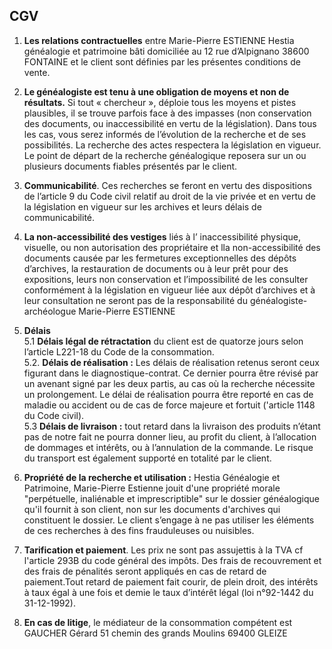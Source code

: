 ## CGV

1. **Les relations contractuelles** entre Marie-Pierre ESTIENNE Hestia généalogie et patrimoine bâti domiciliée au 12 rue d’Alpignano 38600 FONTAINE et le client sont définies par les présentes conditions de vente.
2. **Le généalogiste est tenu à une obligation de moyens et non de résultats.** Si tout « chercheur », déploie tous les moyens et pistes plausibles, il se trouve parfois face à des impasses (non conservation des documents, ou inaccessibilité en vertu de la législation). Dans tous les cas, vous serez informés de l’évolution de la recherche et de ses possibilités. La recherche des actes respectera la législation en vigueur. Le point de départ de la recherche généalogique reposera sur un ou plusieurs documents fiables présentés par le client.
3. **Communicabilité**. Ces recherches se feront en vertu des dispositions de l’article 9 du Code civil relatif au droit de la vie privée et en vertu de la législation en vigueur sur les archives et leurs délais de communicabilité.
4. **La non-accessibilité des vestiges** liés à l’ inaccessibilité physique, visuelle, ou non autorisation des propriétaire et lla non-accessibilité des documents causée par les fermetures exceptionnelles des dépôts d’archives, la restauration de documents ou à leur prêt pour des expositions, leurs non conservation et l’impossibilité de les consulter conformément à la législation en vigueur liée aux dépôt d’archives et à leur consultation ne seront pas de la responsabilité du généalogiste- archéologue Marie-Pierre ESTIENNE
5. **Délais**  
5.1 **Délais légal de rétractation** du client est de quatorze jours selon l’article L221-18 du Code de la consommation.  
5.2. **Délais de réalisation :** Les délais de réalisation retenus seront ceux figurant dans le diagnostique-contrat. Ce dernier pourra être révisé par un avenant signé par les deux partis, au cas où la recherche nécessite un prolongement.
Le délai de réalisation pourra être reporté en cas de maladie ou accident ou de cas de force majeure et fortuit ('article 1148 du Code civil).  
5.3 **Délais de livraison :** tout retard dans la livraison des produits n’étant pas de notre fait ne pourra donner lieu, au profit du client, à l’allocation de dommages et intérêts, ou à l’annulation de la commande. Le risque du transport est également supporté en totalité par le client.
6. **Propriété de la recherche et utilisation :** Hestia Généalogie et Patrimoine, Marie-Pierre Estienne jouit d'une propriété morale "perpétuelle, inaliénable et imprescriptible" sur le dossier généalogique qu'il fournit à son client, non sur les documents d'archives qui constituent le dossier. Le client s’engage à ne pas utiliser les éléments de ces recherches à des fins frauduleuses ou nuisibles.
6. **Tarification et paiement**. Les prix ne sont pas assujettis à la TVA cf l'article 293B du code général des impôts. Des frais de recouvrement et des frais de pénalités seront appliqués en cas de retard de paiement.Tout retard de paiement fait courir, de plein droit, des intérêts à taux égal à une fois et demie le taux d’intérêt légal (loi n°92-1442 du 31-12-1992).

7. **En cas de litige**, le médiateur de la consommation compétent est GAUCHER Gérard 51 chemin des grands Moulins 69400 GLEIZE